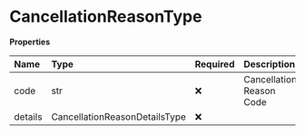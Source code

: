 # CancellationReasonType

**Properties**

| Name    | Type                          | Required | Description              |
| :------ | :---------------------------- | :------- | :----------------------- |
| code    | str                           | ❌       | Cancellation Reason Code |
| details | CancellationReasonDetailsType | ❌       |                          |

<!-- This file was generated by liblab | https://liblab.com/ -->
